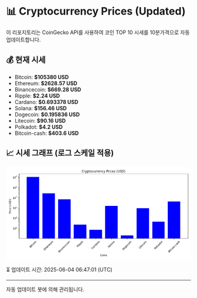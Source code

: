 
# 📊 Cryptocurrency Prices (Updated)

이 리포지토리는 CoinGecko API를 사용하여 코인 TOP 10 시세를 10분가격으로 자동 업데이트합니다.

## 💰 현재 시세
- Bitcoin: **$105380 USD**
- Ethereum: **$2628.57 USD**
- Binancecoin: **$669.28 USD**
- Ripple: **$2.24 USD**
- Cardano: **$0.693378 USD**
- Solana: **$156.46 USD**
- Dogecoin: **$0.195836 USD**
- Litecoin: **$90.16 USD**
- Polkadot: **$4.2 USD**
- Bitcoin-cash: **$403.6 USD**

## 📈 시세 그래프 (로그 스케일 적용)
![Crypto Prices](crypto_prices.png)

⏳ 업데이트 시간: 2025-06-04 06:47:01 (UTC)

---
자동 업데이트 봇에 의해 관리됩니다.

